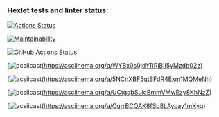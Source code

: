 ### Hexlet tests and linter status:

[![Actions Status](https://github.com/Roisler/frontend-project-lvl1/workflows/hexlet-check/badge.svg)](https://github.com/Roisler/frontend-project-lvl1/actions)

[![Maintainability](https://api.codeclimate.com/v1/badges/a99a88d28ad37a79dbf6/maintainability)](https://codeclimate.com/github/codeclimate/codeclimate/maintainability)

[![GitHub Actions Status](https://github.com/Roisler/frontend-project-lvl1/workflows/github-actions-js/badge.svg)](https://github.com/Roisler/frontend-project-lvl1/actions)

[![acsiicast](https://asciinema.org/a/WYBx0s0jdYRRjBII5yMzdb02z.png)(https://asciinema.org/a/WYBx0s0jdYRRjBII5yMzdb02z)

[![acsiicast](https://asciinema.org/a/5NCnXBF5qtSFdR4Exm1MQMeNh.png)(https://asciinema.org/a/5NCnXBF5qtSFdR4Exm1MQMeNh)

[![acsiicast](https://asciinema.org/a/UCtgqbSuioBmmVMwEzy8KhNzZ.png)(https://asciinema.org/a/UCtgqbSuioBmmVMwEzy8KhNzZ)

[![acsiicast](https://asciinema.org/a/CqrrBCQAK8fSb8LAycay1mXyg.png)(https://asciinema.org/a/CqrrBCQAK8fSb8LAycay1mXyg)
